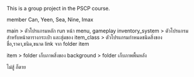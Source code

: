 This is a group project in the PSCP course.

member Can, Yeen, Sea, Nine, Imax

main > ตัวโปรแกรมหลัก run หน้า menu, gameplay
inventory_system > ตัวโปรแกรม สำหรับหน้าตารางกระเป๋า และสุ่มของ
item_class > ตัวโปรแกรมกำหนดชนิดสิ่งของ ชื่อ,ราคา,ชนิด,ขนาด link จาก folder item

item > folder เก็บภาพสิ่งของ
background > folder เก็บภาพพื้นหลัง

ไม่สู้ ก็ตาย
